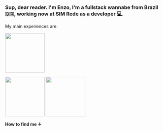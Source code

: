 ### Sup, dear reader. I'm Enzo, I'm a fullstack wannabe from Brazil 🇧🇷, working now at SIM Rede as a developer 💻.


My main experiences are:

   <img style="width: 128px; height: 128px;" src="https://cdn.jsdelivr.net/gh/devicons/devicon/icons/nodejs/nodejs-original-wordmark.svg" />
   <link rel="stylesheet" href="https://cdn.jsdelivr.net/gh/devicons/devicon@v2.15.1/devicon.min.css">
   
<img style="width: 128px; height: 128px;" src="https://cdn.jsdelivr.net/gh/devicons/devicon/icons/typescript/typescript-original.svg" /> <img style="width: 128px; height: 128px;" src="https://cdn.jsdelivr.net/gh/devicons/devicon/icons/angularjs/angularjs-plain-wordmark.svg" />
          
          


**How to find me ↓**

